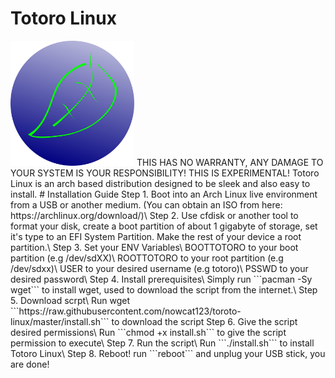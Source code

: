 
# Totoro Linux
<img src="https://raw.githubusercontent.com/nowcat123/toroto-linux/master/toroto.png" height=200>
THIS HAS NO WARRANTY, ANY DAMAGE TO YOUR SYSTEM IS YOUR  RESPONSIBILITY! THIS IS EXPERIMENTAL!
Totoro Linux is an arch based distribution designed to be sleek and also easy to install. 
# Installation Guide
Step 1. Boot into an Arch Linux live environment from a USB or another medium. (You can obtain an ISO from here: https://archlinux.org/download/)\
Step 2. Use cfdisk or another tool to format your disk, create a boot partition of about 1 gigabyte of storage, set it's type to an EFI System Partition. Make the rest of your device a root partition.\
Step 3. Set your ENV Variables\
BOOTTOTORO to your boot partition (e.g /dev/sdXX)\
ROOTTOTORO to your root partition (e.g /dev/sdxx)\
USER to your desired username (e.g totoro)\
PSSWD to your desired password\
Step 4. Install prerequisites\
Simply run  ```pacman -Sy wget``` to install wget, used to download the script from the internet.\
Step 5. Download scrpt\
Run wget  ```https://raw.githubusercontent.com/nowcat123/toroto-linux/master/install.sh``` to download the script
Step 6. Give the script desired permissions\
Run ```chmod +x install.sh``` to give the script permission to execute\
Step 7. Run the script\
Run ```./install.sh``` to install Totoro Linux\
Step 8. Reboot!
run ```reboot``` and unplug your USB stick, you are done!
